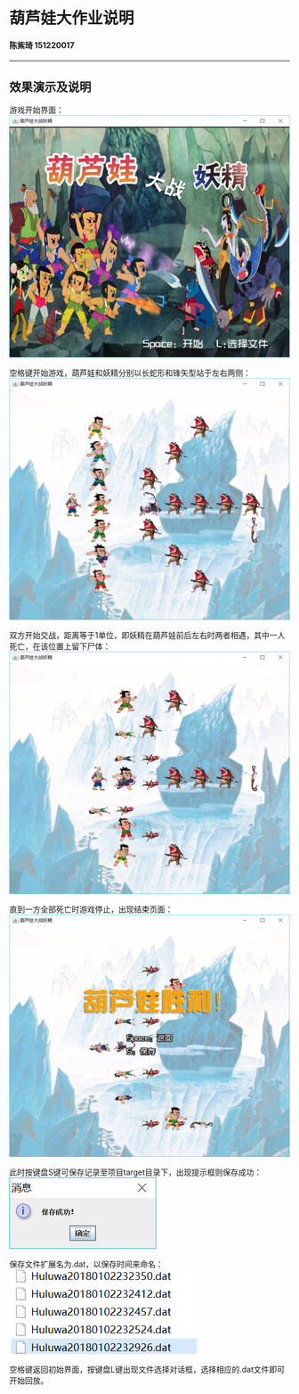 ﻿# 葫芦娃大作业说明

#### 陈紫琦 151220017
---
## 效果演示及说明
游戏开始界面：
![](https://github.com/rubychen0611/Huluwa/raw/master/screenshots/1.png)

空格键开始游戏，葫芦娃和妖精分别以长蛇形和锋矢型站于左右两侧：
![](https://github.com/rubychen0611/Huluwa/raw/master/screenshots/2.png)

双方开始交战，距离等于1单位，即妖精在葫芦娃前后左右时两者相遇，其中一人死亡，在该位置上留下尸体：
![](https://github.com/rubychen0611/Huluwa/raw/master/screenshots/3.png)

直到一方全部死亡时游戏停止，出现结束页面：
![](https://github.com/rubychen0611/Huluwa/raw/master/screenshots/4.png)

此时按键盘S键可保存记录至项目target目录下，出现提示框则保存成功：
![](https://github.com/rubychen0611/Huluwa/raw/master/screenshots/5.png)

保存文件扩展名为.dat，以保存时间来命名：
![](https://github.com/rubychen0611/Huluwa/raw/master/screenshots/6.png)

空格键返回初始界面，按键盘L键出现文件选择对话框，选择相应的.dat文件即可开始回放。



